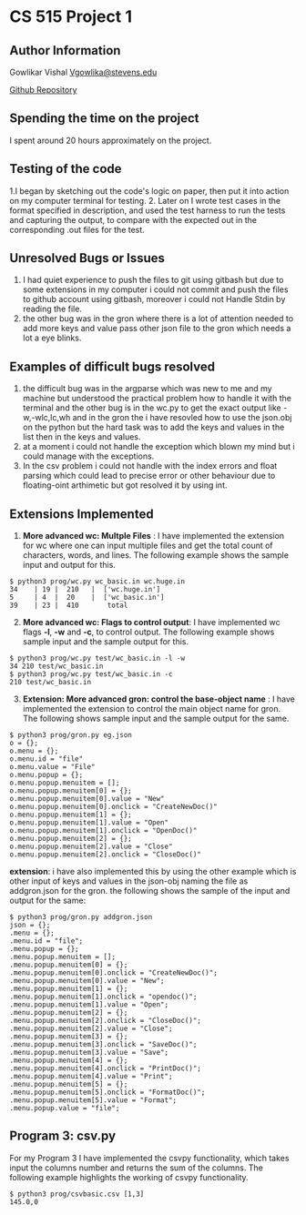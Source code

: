 # CS 515 Project 1

## Author Information
Gowlikar Vishal
Vgowlika@stevens.edu

[Github Repository](https://github.com/rahul240699/CS515-Project-1)

## Spending the time on the project
I spent around 20 hours approximately on the project.

## Testing of the code
1.I began by sketching out the code's logic on paper, then put it into action on my computer terminal for testing. 
2. Later on I wrote test cases in the format specified in description, and used the test harness to run the tests and capturing the output, to compare with the expected out in the corresponding .out files for the test.

## Unresolved Bugs or Issues
1. I had quiet experience to push the files to git using gitbash but due to some extensions in my computer i could not commit and push the files to github account using gitbash, 
 moreover i could not Handle Stdin by reading the file.
2. the other bug was in the gron where there is a lot of attention needed to add more keys and value pass other json file to the gron which needs a lot a eye blinks.



## Examples of difficult bugs resolved
1. the difficult bug was in the argparse which was new to me and my machine but understood the practical problem how to handle it with the terminal and the other bug is in the 
wc.py to get the exact output like -w,-wlc,lc,wh and in the gron the i have resovled how to use the json.obj on the python but the hard task was to add the keys and values in the list then in the keys and values.
2. at a moment i could not handle the exception which blown my mind but i could manage with the exceptions.
3. In the csv problem i could not handle with the index errors and float parsing which could lead to precise error or other behaviour due to floating-oint arthimetic but got resolved it by using int.


## Extensions Implemented
1. **More advanced wc: Multple Files** : I have implemented the extension for wc where one can input multiple files and get the total count of characters, words, and lines. The following example shows the sample input and output for this.

```
$ python3 prog/wc.py wc_basic.in wc.huge.in
34    | 19 |  210   |  ['wc.huge.in'] 
5     | 4  |  20    |  ['wc_basic.in']  
39    | 23 |  410       total
```

2. **More advanced wc: Flags to control output**: I have implemented wc flags **-l**, **-w** and **-c**, to control output. The following example shows sample input and the sample output for this.
```
$ python3 prog/wc.py test/wc_basic.in -l -w
34 210 test/wc_basic.in
$ python3 prog/wc.py test/wc_basic.in -c
210 test/wc_basic.in
```

3. **Extension: More advanced gron: control the base-object name** : I have implemented the extension to control the main object name for gron. The following shows sample input and the sample output for the same.
```
$ python3 prog/gron.py eg.json 
o = {};
o.menu = {};
o.menu.id = "file"
o.menu.value = "File"
o.menu.popup = {};
o.menu.popup.menuitem = [];
o.menu.popup.menuitem[0] = {};
o.menu.popup.menuitem[0].value = "New"
o.menu.popup.menuitem[0].onclick = "CreateNewDoc()"
o.menu.popup.menuitem[1] = {};
o.menu.popup.menuitem[1].value = "Open"
o.menu.popup.menuitem[1].onclick = "OpenDoc()"
o.menu.popup.menuitem[2] = {};
o.menu.popup.menuitem[2].value = "Close"
o.menu.popup.menuitem[2].onclick = "CloseDoc()"
```
**extension**: i have also implemented this by using the other example which is other input of keys and values in the json-obj naming the file as addgron.json for the gron. the following shows the sample of the input and output for the same:
```
$ python3 prog/gron.py addgron.json
json = {};
.menu = {};
.menu.id = "file";
.menu.popup = {};
.menu.popup.menuitem = [];
.menu.popup.menuitem[0] = {};
.menu.popup.menuitem[0].onclick = "CreateNewDoc()";
.menu.popup.menuitem[0].value = "New";
.menu.popup.menuitem[1] = {};
.menu.popup.menuitem[1].onclick = "opendoc()";
.menu.popup.menuitem[1].value = "Open";
.menu.popup.menuitem[2] = {};
.menu.popup.menuitem[2].onclick = "CloseDoc()";
.menu.popup.menuitem[2].value = "Close";
.menu.popup.menuitem[3] = {};
.menu.popup.menuitem[3].onclick = "SaveDoc()";
.menu.popup.menuitem[3].value = "Save";
.menu.popup.menuitem[4] = {};
.menu.popup.menuitem[4].onclick = "PrintDoc()";
.menu.popup.menuitem[4].value = "Print";
.menu.popup.menuitem[5] = {};
.menu.popup.menuitem[5].onclick = "FormatDoc()";
.menu.popup.menuitem[5].value = "Format";
.menu.popup.value = "file";
```

## Program 3: csv.py
For my Program 3 I have implemented the csvpy functionality, which takes input the columns number  and returns the sum of the columns. The following example highlights the working of csvpy functionality.
```
$ python3 prog/csvbasic.csv [1,3]
145.0,0

```
